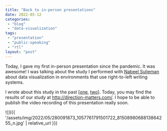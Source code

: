```yaml
---
title: "Back to in-person presentations"
date: 2022-05-12
categories: 
 - "blog"
 - "data-visualization"
tags: 
 - "presentation"
 - "public-speaking"
 - "rtl"
layout: "post"
---
```


Today, I gave my first in-person presentation since the pandemic. It was awesome! I was talking about the study I performed with [Nabeel Sulieman](https://nabeel.dev) about data visualization in environments that use right-to-left writing systems.

I wrote about this study in the past [[one](https://gorelik.net/2019/05/19/x-axis-direction-in-right-to-left-languages-part-two/), [two](https://gorelik.net/2019/05/19/x-axis-direction-in-right-to-left-languages-part-two/)]. Today, you may find the results of our study at http://direction-matters.com/. I hope to be able to publish the video recording of this presentation really soon.

![]({{ '/assets/img/2022/05/280091873_1057761791501722_8150898068813864255_n.jpg' | relative_url }})
